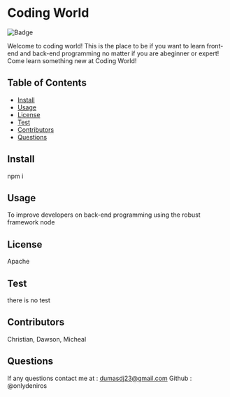 # Coding World

![Badge](https://img.shields.io/badge/license-Apache-blue.svg)

Welcome to coding world! This is the place to be if you want to learn front-end and back-end programming no matter if you are abeginner or expert! Come learn something new at Coding World!

## Table of Contents

* [Install](#install)
* [Usage](#usage)
* [License](#license)
* [Test](#test)
* [Contributors](#contributors)
* [Questions](#questions)

## Install

npm i 

## Usage
To improve developers on back-end programming using the robust framework node

## License
Apache


## Test
there is no test


## Contributors
Christian, Dawson, Micheal


## Questions

If any questions contact me at : dumasdj23@gmail.com
Github : @onlydeniros


